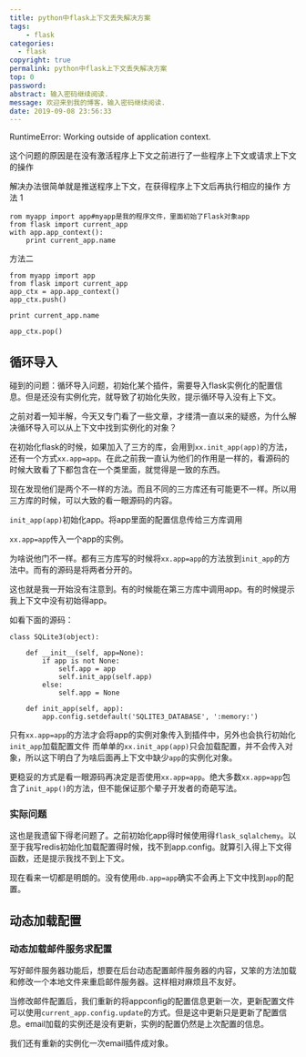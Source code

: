 ```yaml
---
title: python中flask上下文丢失解决方案
tags:
    - flask
categories:
  - flask
copyright: true
permalink: python中flask上下文丢失解决方案
top: 0
password: 
abstract: 输入密码继续阅读.
message: 欢迎来到我的博客，输入密码继续阅读.
date: 2019-09-08 23:56:33
---
```

RuntimeError: Working outside of application context.


这个问题的原因是在没有激活程序上下文之前进行了一些程序上下文或请求上下文的操作 
<!--more-->



解决办法很简单就是推送程序上下文，在获得程序上下文后再执行相应的操作 
方法 1

```
rom myapp import app#myapp是我的程序文件，里面初始了Flask对象app
from flask import current_app
with app.app_context():
    print current_app.name
```
方法二
```
from myapp import app
from flask import current_app
app_ctx = app.app_context()
app_ctx.push()

print current_app.name

app_ctx.pop()
```


## 循环导入

碰到的问题：循环导入问题，初始化某个插件，需要导入flask实例化的配置信息。但是还没有实例化完，就导致了初始化失败，提示循环导入没有上下文。

之前对着一知半解，今天又专门看了一些文章，才缕清一直以来的疑惑，为什么解决循环导入可以从上下文中找到实例化的对象？


在初始化flask的时候，如果加入了三方的库，会用到`xx.init_app(app)`的方法，还有一个方式`xx.app=app`。在此之前我一直认为他们的作用是一样的，看源码的时候大致看了下都包含在一个类里面，就觉得是一致的东西。

现在发现他们是两个不一样的方法。而且不同的三方库还有可能更不一样。所以用三方库的时候，可以大致的看一眼源码的内容。

`init_app(app)`初始化app。将app里面的配置信息传给三方库调用

`xx.app=app`传入一个app的实例。

为啥说他门不一样。都有三方库写的时候将`xx.app=app`的方法放到`init_app`的方法中。而有的源码是将两者分开的。

这也就是我一开始没有注意到。有的时候能在第三方库中调用app。有的时候提示我上下文中没有初始得app。

如看下面的源码：
```
class SQLite3(object):

    def __init__(self, app=None):
        if app is not None:
            self.app = app
            self.init_app(self.app)
        else:
            self.app = None

    def init_app(self, app):
        app.config.setdefault('SQLITE3_DATABASE', ':memory:')
```
只有`xx.app=app`的方法才会将app的实例对象传入到插件中，另外也会执行初始化`init_app`加载配置文件
而单单的`xx.init_app(app)`只会加载配置，并不会传入对象，所以这下明白了为啥后面再上下文中缺少`app`的实例化对象。

更稳妥的方式是看一眼源码再决定是否使用`xx.app=app`。绝大多数`xx.app=app`包含了`init_app()`的方法，但不能保证那个晕子开发者的奇葩写法。


### 实际问题

这也是我遗留下得老问题了。之前初始化app得时候使用得`flask_sqlalchemy`。以至于我写redis初始化加载配置得时候，找不到app.config。就算引入得上下文得函数，还是提示我找不到上下文。

现在看来一切都是明朗的。没有使用`db.app=app`确实不会再上下文中找到`app`的配置。


## 动态加载配置

### 动态加载邮件服务求配置

写好邮件服务器功能后，想要在后台动态配置邮件服务器的内容，又笨的方法加载和修改一个本地文件来重启邮件服务器。这样相对麻烦且不友好。

当修改邮件配置后，我们重新的将appconfig的配置信息更新一次，更新配置文件可以使用`current_app.config.update`的方式。但是这中更新只是更新了配置信息。email加载的实例还是没有更新，实例的配置仍然是上次配置的信息。

我们还有重新的实例化一次email插件成对象。







